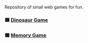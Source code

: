 Repository of small web games for fun.

### 🟩 [Dinosaur Game](https://github.com/containedx/Fun-with-Javascript/tree/master/dinosaur%20game) 

### 🟪 [Memory Game](https://github.com/containedx/Fun-with-Javascript/tree/master/memory%20game)
